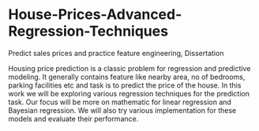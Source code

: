 # House-Prices-Advanced-Regression-Techniques
Predict sales prices and practice feature engineering, Dissertation


Housing price prediction is a classic problem for regression and predictive modeling. It generally contains feature like nearby area, no of bedrooms, parking facilities etc and task is to predict the price of the house. In this work we will be exploring various regression techniques for the prediction task. Our focus will be more on mathematic for linear regression and Bayesian regression. We will also try various implementation for these models and evaluate their performance.